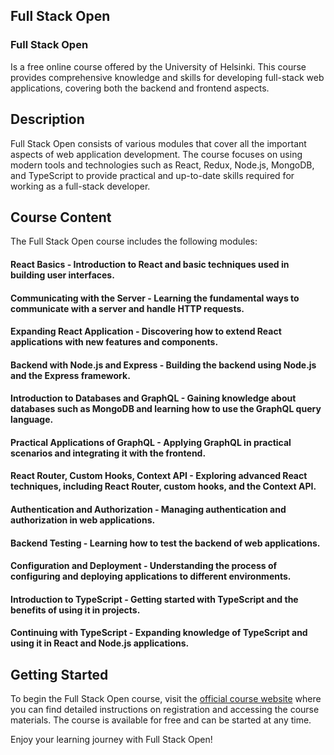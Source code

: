 ## Full Stack Open

### Full Stack Open 
Is a free online course offered by the University of Helsinki. This course provides comprehensive knowledge and skills for developing full-stack web applications, covering both the backend and frontend aspects.

## Description
Full Stack Open consists of various modules that cover all the important aspects of web application development. The course focuses on using modern tools and technologies such as React, Redux, Node.js, MongoDB, and TypeScript to provide practical and up-to-date skills required for working as a full-stack developer.

## Course Content
The Full Stack Open course includes the following modules:

#### React Basics - Introduction to React and basic techniques used in building user interfaces.
#### Communicating with the Server - Learning the fundamental ways to communicate with a server and handle HTTP requests.
#### Expanding React Application - Discovering how to extend React applications with new features and components.
#### Backend with Node.js and Express - Building the backend using Node.js and the Express framework.
#### Introduction to Databases and GraphQL - Gaining knowledge about databases such as MongoDB and learning how to use the GraphQL query language.
#### Practical Applications of GraphQL - Applying GraphQL in practical scenarios and integrating it with the frontend.
#### React Router, Custom Hooks, Context API - Exploring advanced React techniques, including React Router, custom hooks, and the Context API.
#### Authentication and Authorization - Managing authentication and authorization in web applications.
#### Backend Testing - Learning how to test the backend of web applications.
#### Configuration and Deployment - Understanding the process of configuring and deploying applications to different environments.
#### Introduction to TypeScript - Getting started with TypeScript and the benefits of using it in projects.
#### Continuing with TypeScript - Expanding knowledge of TypeScript and using it in React and Node.js applications.

## Getting Started
To begin the Full Stack Open course, visit the [official course website](https://fullstackopen.com/en/) where you can find detailed instructions on registration and accessing the course materials. The course is available for free and can be started at any time.


Enjoy your learning journey with Full Stack Open!

